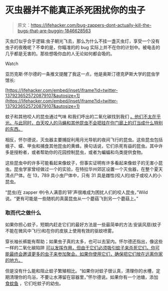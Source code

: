 # 灭虫器并不能真正杀死困扰你的虫子

> 原文：<https://lifehacker.com/bug-zappers-dont-actually-kill-the-bugs-that-are-buggin-1846628563>

灭虫灯似乎合乎逻辑:虫子朝光飞去，那么为什么不挂一盏灭虫灯，享受一个没有虫子的夜晚呢？不幸的是，你瞄准的的 bug 实际上并不在你的计划中。被电击的几乎都是无害的。那些想吸你血的人无论如何都会吸的。

Watch

亚历克斯·怀尔德的一条推文提醒了我这一点，他是奥斯汀德克萨斯大学的昆虫学馆长:

 [https://lifehacker.com/embed/inset/iframe?id=twitter-1379236525720879107&autosize=1](https://lifehacker.com/embed/inset/iframe?id=twitter-1379236525720879107&autosize=1) 

蚊子和其他咬人的昆虫通过气味 和我们呼出的二氧化碳找到我们 [。他们不太在乎光。与此同时，白天咬人的马蝇和其他昆虫不会把挂在你门廊上的灯当成什么特别的东西。](https://vitals.lifehacker.com/why-mosquitoes-like-some-people-more-than-others-1735564892)

相反，怀尔德说，灭虫器主要捕捉利用月光导航的夜间飞行的昆虫。这些昆虫包括蛾子、蠓、甲虫和捕食其他昆虫的黄蜂。换句话说，它们杀死有益的昆虫。其中许多是授粉者，或者帮助你的花园控制昆虫，或者为蝙蝠和鸟类提供食物。

这些昆虫中的许多可能看起来像蚊子，但事实证明有许多看起来像蚊子的无害小昆虫。昆虫学家曾经做过一个的实验，在特拉华州郊区设置一个灭虫器，在整个夏天清点尸体。在 13，789 具小虫尸体中，只有 31 具是雌性(咬人的)蚊子或咬人的小昆虫。

“昆虫(在 zapper 中)令人满意的‘砰’声很难成为困扰人们的咬人昆虫，”Wild 说。“更有可能是一些随机的真菌昆虫从一个蘑菇飞到另一个蘑菇上。”

### 取而代之做什么

如果你担心蚊子，短期内赶走它们的最好方法是一些最简单的方法:安装风扇(蚊子不能在微风中飞行)和在你的皮肤上使用有效的驱蚊喷雾。

穿长袖长裤能有帮助；如果虫子真的太多，也可以去室内。怀尔德还指出，像这些 一样的二氧化碳陷阱 [可以发挥作用，但由于它们必须吸引蚊子来杀死它们，你可能最终会邀请更多的虫子来参加聚会。如果你使用它们，确保把它们放在远离你家的地方。](https://www.johnwhock.com/products/mosquito-sandfly-traps/cdc-fay-prince-trap/)

但是没有什么能和阻止蚊子繁殖相比。“如果你对蚊子很认真，清理你的水槽，定期清理你的鸟浴，不要让水滞留在容器里，”怀尔德说。如果你有一个池塘，添加 [食蚊鱼](https://en.wikipedia.org/wiki/Mosquitofish) ，它们吃蚊子的幼虫。